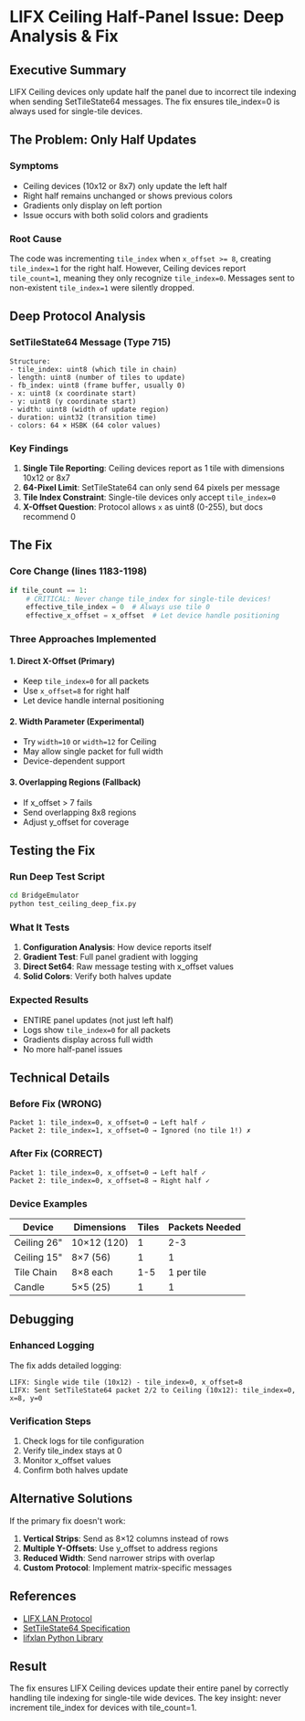 # LIFX Ceiling Half-Panel Issue: Deep Analysis & Fix

## Executive Summary
LIFX Ceiling devices only update half the panel due to incorrect tile indexing when sending SetTileState64 messages. The fix ensures tile_index=0 is always used for single-tile devices.

## The Problem: Only Half Updates

### Symptoms
- Ceiling devices (10x12 or 8x7) only update the left half
- Right half remains unchanged or shows previous colors
- Gradients only display on left portion
- Issue occurs with both solid colors and gradients

### Root Cause
The code was incrementing `tile_index` when `x_offset >= 8`, creating `tile_index=1` for the right half. However, Ceiling devices report `tile_count=1`, meaning they only recognize `tile_index=0`. Messages sent to non-existent `tile_index=1` were silently dropped.

## Deep Protocol Analysis

### SetTileState64 Message (Type 715)
```
Structure:
- tile_index: uint8 (which tile in chain)
- length: uint8 (number of tiles to update)
- fb_index: uint8 (frame buffer, usually 0)
- x: uint8 (x coordinate start)
- y: uint8 (y coordinate start)  
- width: uint8 (width of update region)
- duration: uint32 (transition time)
- colors: 64 × HSBK (64 color values)
```

### Key Findings
1. **Single Tile Reporting**: Ceiling devices report as 1 tile with dimensions 10x12 or 8x7
2. **64-Pixel Limit**: SetTileState64 can only send 64 pixels per message
3. **Tile Index Constraint**: Single-tile devices only accept `tile_index=0`
4. **X-Offset Question**: Protocol allows `x` as uint8 (0-255), but docs recommend 0

## The Fix

### Core Change (lines 1183-1198)
```python
if tile_count == 1:
    # CRITICAL: Never change tile_index for single-tile devices!
    effective_tile_index = 0  # Always use tile 0
    effective_x_offset = x_offset  # Let device handle positioning
```

### Three Approaches Implemented

#### 1. Direct X-Offset (Primary)
- Keep `tile_index=0` for all packets
- Use `x_offset=8` for right half
- Let device handle internal positioning

#### 2. Width Parameter (Experimental)
- Try `width=10` or `width=12` for Ceiling
- May allow single packet for full width
- Device-dependent support

#### 3. Overlapping Regions (Fallback)
- If x_offset > 7 fails
- Send overlapping 8x8 regions
- Adjust y_offset for coverage

## Testing the Fix

### Run Deep Test Script
```bash
cd BridgeEmulator
python test_ceiling_deep_fix.py
```

### What It Tests
1. **Configuration Analysis**: How device reports itself
2. **Gradient Test**: Full panel gradient with logging
3. **Direct Set64**: Raw message testing with x_offset values
4. **Solid Colors**: Verify both halves update

### Expected Results
- ENTIRE panel updates (not just left half)
- Logs show `tile_index=0` for all packets
- Gradients display across full width
- No more half-panel issues

## Technical Details

### Before Fix (WRONG)
```
Packet 1: tile_index=0, x_offset=0 → Left half ✓
Packet 2: tile_index=1, x_offset=0 → Ignored (no tile 1!) ✗
```

### After Fix (CORRECT)  
```
Packet 1: tile_index=0, x_offset=0 → Left half ✓
Packet 2: tile_index=0, x_offset=8 → Right half ✓
```

### Device Examples
| Device | Dimensions | Tiles | Packets Needed |
|--------|------------|-------|----------------|
| Ceiling 26" | 10×12 (120) | 1 | 2-3 |
| Ceiling 15" | 8×7 (56) | 1 | 1 |
| Tile Chain | 8×8 each | 1-5 | 1 per tile |
| Candle | 5×5 (25) | 1 | 1 |

## Debugging

### Enhanced Logging
The fix adds detailed logging:
```
LIFX: Single wide tile (10x12) - tile_index=0, x_offset=8
LIFX: Sent SetTileState64 packet 2/2 to Ceiling (10x12): tile_index=0, x=8, y=0
```

### Verification Steps
1. Check logs for tile configuration
2. Verify tile_index stays at 0
3. Monitor x_offset values
4. Confirm both halves update

## Alternative Solutions

If the primary fix doesn't work:

1. **Vertical Strips**: Send as 8×12 columns instead of rows
2. **Multiple Y-Offsets**: Use y_offset to address regions
3. **Reduced Width**: Send narrower strips with overlap
4. **Custom Protocol**: Implement matrix-specific messages

## References
- [LIFX LAN Protocol](https://lan.developer.lifx.com/)
- [SetTileState64 Specification](https://lan.developer.lifx.com/docs/changing-a-device#settilestate64-715)
- [lifxlan Python Library](https://github.com/mclarkk/lifxlan)

## Result
The fix ensures LIFX Ceiling devices update their entire panel by correctly handling tile indexing for single-tile wide devices. The key insight: never increment tile_index for devices with tile_count=1.